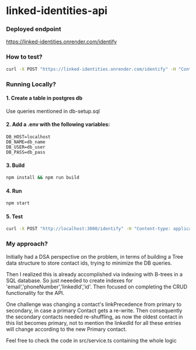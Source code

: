 # linked-identities-api

### Deployed endpoint


https://linked-identities.onrender.com/identify

### How to test?

```bash
curl -X POST "https://linked-identities.onrender.com/identify" -H "Content-type: application/json" -d '{"email":"abc@gmail.com","phoneNumber":"123"}'
```
### Running Locally?

#### 1. Create a table in postgres db

Use queries mentioned in db-setup.sql

#### 2. Add a .env with the following variables:

```
DB_HOST=localhost
DB_NAME=db_name
DB_USER=db_user
DB_PASS=db_pass
```
#### 3. Build

```bash
npm install && npm run build
```

#### 4. Run

```bash
npm start
```

#### 5. Test

```bash
curl -X POST "http://localhost:3000/identify" -H "Content-type: application/json" -d '{"email":"abc@gmail.com","phoneNumber":"123"}'
```

### My approach?

Initially had a DSA perspective on the problem, in terms of building a Tree data structure to store contact ids, trying to minimize the DB queries. 

Then I realized this is already accomplished via indexing with B-trees in a SQL database. So just neeeded to create indexes for 'email','phoneNumber','linkedId','id'.
Then focused on completing the CRUD functionality for the API.

One challenge was changing a contact's linkPrecedence from primary to secondary, in case a primary Contact gets a re-write. Then consequently the secondary contacts needed re-shuffling, as now the oldest contact in this list becomes primary, not to mention the linkedId for all these entries will change according to the new Primary contact.

Feel free to check the code in src/service.ts containing the whole logic
